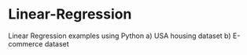 # Linear-Regression
Linear Regression examples using Python
            a) USA housing dataset
            b) E-commerce dataset
